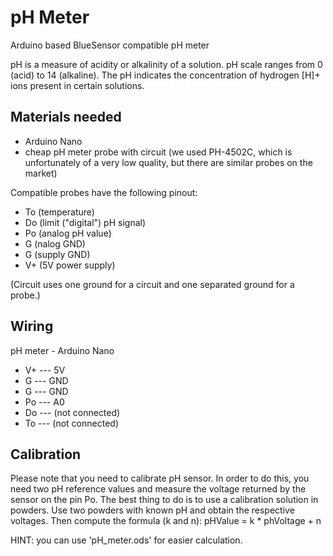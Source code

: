 # pH Meter
Arduino based BlueSensor compatible pH meter

pH is a measure of acidity or alkalinity of a solution. pH scale ranges from 0 (acid) to 14 (alkaline). The pH indicates the concentration of hydrogen [H]+ ions present in certain solutions.
 
## Materials needed
- Arduino Nano
- cheap pH meter probe with circuit (we used PH-4502C, which is unfortunately of a very low quality, but there are similar probes on the market)

Compatible probes have the following pinout:
- To (temperature)
- Do (limit ("digital") pH signal)
- Po (analog pH value)
- G (nalog GND)
- G (supply GND)
- V+ (5V power supply)

(Circuit uses one ground for a circuit and one separated ground for a probe.)

## Wiring

pH meter - Arduino Nano
- V+ --- 5V
- G  --- GND
- G  --- GND
- Po --- A0
- Do --- (not connected)
- To --- (not connected)

## Calibration
Please note that you need to calibrate pH sensor. In order to do this, you need two pH reference values and measure the voltage returned by the sensor on the pin Po. The best thing to do is to use a calibration solution in powders. Use two powders with known pH and obtain the respective voltages. Then compute the formula (k and n): pHValue = k * phVoltage + n

HINT: you can use 'pH_meter.ods' for easier calculation.

